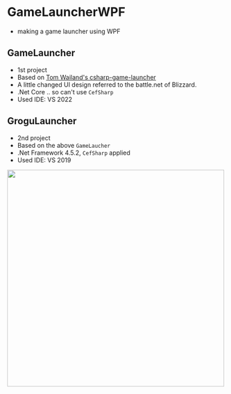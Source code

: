 # GameLauncherWPF
- making a game launcher using WPF

## GameLauncher
- 1st project
- Based on [Tom Wailand's csharp-game-launcher](https://github.com/tom-weiland/csharp-game-launcher)
- A little changed UI design referred to the battle.net of Blizzard.
- .Net Core .. so can't use `CefSharp`
- Used IDE: VS 2022

## GroguLauncher
- 2nd project
- Based on the above `GameLaucher`
- .Net Framework 4.5.2, `CefSharp` applied
- Used IDE: VS 2019

<img width="500" src="https://user-images.githubusercontent.com/45554623/148736736-2d431ce7-9ba2-4e51-83fb-366746f2bc51.png"/>